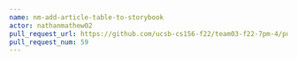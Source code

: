 ```yaml
---
name: nm-add-article-table-to-storybook
actor: nathanmathew02
pull_request_url: https://github.com/ucsb-cs156-f22/team03-f22-7pm-4/pull/59
pull_request_num: 59
---
```

